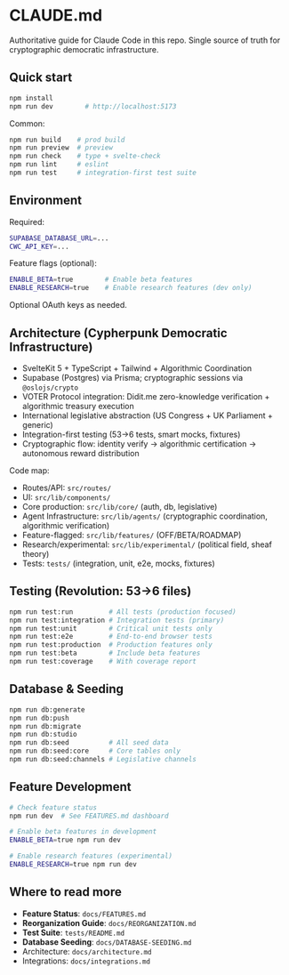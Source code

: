 # CLAUDE.md

Authoritative guide for Claude Code in this repo. Single source of truth for cryptographic democratic infrastructure.

## Quick start
```bash
npm install
npm run dev        # http://localhost:5173
```

Common:
```bash
npm run build    # prod build
npm run preview  # preview
npm run check    # type + svelte-check
npm run lint     # eslint
npm run test     # integration-first test suite
```

## Environment
Required:
```bash
SUPABASE_DATABASE_URL=...
CWC_API_KEY=...
```

Feature flags (optional):
```bash
ENABLE_BETA=true        # Enable beta features
ENABLE_RESEARCH=true    # Enable research features (dev only)
```

Optional OAuth keys as needed.

## Architecture (Cypherpunk Democratic Infrastructure)
- SvelteKit 5 + TypeScript + Tailwind + Algorithmic Coordination
- Supabase (Postgres) via Prisma; cryptographic sessions via `@oslojs/crypto`
- VOTER Protocol integration: Didit.me zero-knowledge verification + algorithmic treasury execution
- International legislative abstraction (US Congress + UK Parliament + generic)
- Integration-first testing (53→6 tests, smart mocks, fixtures)
- Cryptographic flow: identity verify → algorithmic certification → autonomous reward distribution

Code map:
- Routes/API: `src/routes/`
- UI: `src/lib/components/`
- Core production: `src/lib/core/` (auth, db, legislative)
- Agent Infrastructure: `src/lib/agents/` (cryptographic coordination, algorithmic verification)
- Feature-flagged: `src/lib/features/` (OFF/BETA/ROADMAP)
- Research/experimental: `src/lib/experimental/` (political field, sheaf theory)
- Tests: `tests/` (integration, unit, e2e, mocks, fixtures)

## Testing (Revolution: 53→6 files)
```bash
npm run test:run         # All tests (production focused)
npm run test:integration # Integration tests (primary)
npm run test:unit        # Critical unit tests only
npm run test:e2e         # End-to-end browser tests
npm run test:production  # Production features only
npm run test:beta        # Include beta features
npm run test:coverage    # With coverage report
```

## Database & Seeding
```bash
npm run db:generate
npm run db:push
npm run db:migrate
npm run db:studio
npm run db:seed          # All seed data
npm run db:seed:core     # Core tables only
npm run db:seed:channels # Legislative channels
```

## Feature Development
```bash
# Check feature status
npm run dev  # See FEATURES.md dashboard

# Enable beta features in development
ENABLE_BETA=true npm run dev

# Enable research features (experimental)  
ENABLE_RESEARCH=true npm run dev
```

## Where to read more
- **Feature Status**: `docs/FEATURES.md`
- **Reorganization Guide**: `docs/REORGANIZATION.md`
- **Test Suite**: `tests/README.md` 
- **Database Seeding**: `docs/DATABASE-SEEDING.md`
- Architecture: `docs/architecture.md`
- Integrations: `docs/integrations.md`